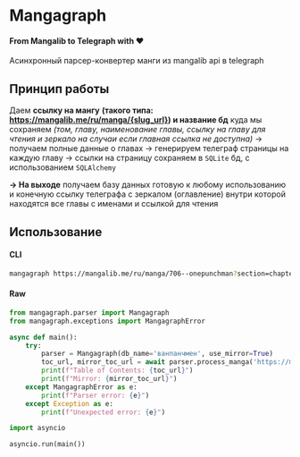 # Mangagraph

#### From Mangalib to Telegraph with ❤️

Асинхронный парсер-конвертер манги из mangalib api в telegraph

## Принцип работы

Даем **ссылку на мангу**
**(такого типа: https://mangalib.me/ru/manga/{slug_url}) и название бд**
куда мы сохраняем _(том, главу, наименование главы, ссылку на главу для чтения и зеркало на случаи_
_если главная ссылка не доступна)_ -> получаем полные данные о главах -> генерируем телеграф страницы
на каждую главу -> ссылки на страницу сохраняем в `SQLite` бд, с использованием `SQLAlchemy`

**-> На выходе**
получаем базу данных готовую к любому использованию и конечную ссылку телеграфа с зеркалом (оглавление) внутри
которой находятся все главы с именами и ссылкой для чтения

## Использование

#### CLI

```bash
mangagraph https://mangalib.me/ru/manga/706--onepunchman?section=chapters&ui=7011590 --db onepunchman.db --mirror --log manga_parser.log
```

#### Raw

```py
from mangagraph.parser import Mangagraph
from mangagraph.exceptions import MangagraphError

async def main():
    try:
        parser = Mangagraph(db_name='ванпанчмен', use_mirror=True)
        toc_url, mirror_toc_url = await parser.process_manga('https://mangalib.me/ru/manga/706--onepunchman')
        print(f"Table of Contents: {toc_url}")
        print(f"Mirror: {mirror_toc_url}")
    except MangagraphError as e:
        print(f"Parser error: {e}")
    except Exception as e:
        print(f"Unexpected error: {e}")

import asyncio

asyncio.run(main())
```
